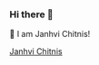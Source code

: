 ### Hi there 👋
👋 I am Janhvi Chitnis!
<!--
**Janhvi21/Janhvi21** is a ✨ _special_ ✨ repository because its `README.md` (this file) appears on your GitHub profile.

Here are some ideas to get you started:

- 🔭 I’m currently working on ...
- 🌱 I’m currently learning ...
- 👯 I’m looking to collaborate on ...
- 🤔 I’m looking for help with ...
- 💬 Ask me about ...
- 📫 How to reach me: ...
- 😄 Pronouns: ...
- ⚡ Fun fact: ...
-->
<html>
  <head>
    <script
      type="text/javascript"
      src="https://platform.linkedin.com/badges/js/profile.js"
      async
      defer
    ></script>
  </head>
  <body>
    <div class="LI-profile-badge"  data-version="v1" data-size="large" data-locale="en_US" data-type="vertical" data-theme="light" data-vanity="janhvichitnis"><a class="LI-simple-link" href='https://www.linkedin.com/in/janhvichitnis?trk=profile-badge'>Janhvi Chitnis</a></div>
  </body>
</html>
